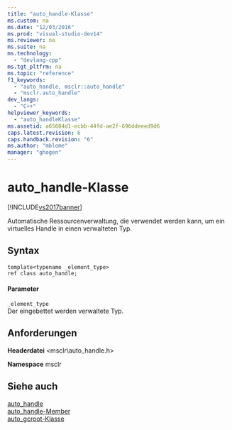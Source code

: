 ```yaml
---
title: "auto_handle-Klasse"
ms.custom: na
ms.date: "12/03/2016"
ms.prod: "visual-studio-dev14"
ms.reviewer: na
ms.suite: na
ms.technology: 
  - "devlang-cpp"
ms.tgt_pltfrm: na
ms.topic: "reference"
f1_keywords: 
  - "auto_handle, msclr::auto_handle"
  - "msclr.auto_handle"
dev_langs: 
  - "C++"
helpviewer_keywords: 
  - "auto_handleKlasse"
ms.assetid: a65604d1-ecbb-44fd-ae2f-696ddeeed9d6
caps.latest.revision: 6
caps.handback.revision: "6"
ms.author: "mblome"
manager: "ghogen"
---
```

# auto_handle-Klasse
[!INCLUDE[vs2017banner](../assembler/inline/includes/vs2017banner.md)]

Automatische Ressourcenverwaltung, die verwendet werden kann, um ein virtuelles Handle in einen verwalteten Typ.  
  
## Syntax  
  
```  
template<typename _element_type>  
ref class auto_handle;  
```  
  
#### Parameter  
 `_element_type`  
 Der eingebettet werden verwaltete Typ.  
  
## Anforderungen  
 **Headerdatei** \<msclr\\auto\_handle.h\>  
  
 **Namespace** msclr  
  
## Siehe auch  
 [auto\_handle](../dotnet/auto-handle.md)   
 [auto\_handle\-Member](../dotnet/auto-handle-members.md)   
 [auto\_gcroot\-Klasse](../dotnet/auto-gcroot-class.md)